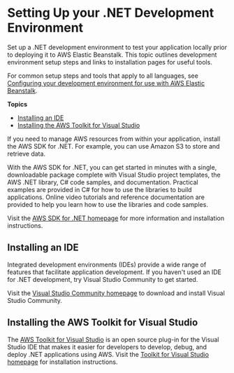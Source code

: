 # Setting Up your \.NET Development Environment<a name="dotnet-devenv"></a>

Set up a \.NET development environment to test your application locally prior to deploying it to AWS Elastic Beanstalk\. This topic outlines development environment setup steps and links to installation pages for useful tools\.

For common setup steps and tools that apply to all languages, see [Configuring your development environment for use with AWS Elastic Beanstalk](chapter-devenv.md)\.

**Topics**
+ [Installing an IDE](#dotnet-devenv-ide)
+ [Installing the AWS Toolkit for Visual Studio](#dotnet-devenv-toolkit)

If you need to manage AWS resources from within your application, install the AWS SDK for \.NET\. For example, you can use Amazon S3 to store and retrieve data\.

With the AWS SDK for \.NET, you can get started in minutes with a single, downloadable package complete with Visual Studio project templates, the AWS \.NET library, C\# code samples, and documentation\. Practical examples are provided in C\# for how to use the libraries to build applications\. Online video tutorials and reference documentation are provided to help you learn how to use the libraries and code samples\.

Visit the [AWS SDK for \.NET homepage](https://aws.amazon.com/sdk-for-net/) for more information and installation instructions\.

## Installing an IDE<a name="dotnet-devenv-ide"></a>

Integrated development environments \(IDEs\) provide a wide range of features that facilitate application development\. If you haven't used an IDE for \.NET development, try Visual Studio Community to get started\.

Visit the [Visual Studio Community homepage](https://www.visualstudio.com/en-us/products/visual-studio-community-vs.aspx) to download and install Visual Studio Community\.

## Installing the AWS Toolkit for Visual Studio<a name="dotnet-devenv-toolkit"></a>

The [AWS Toolkit for Visual Studio](dotnet-toolkit.md) is an open source plug\-in for the Visual Studio IDE that makes it easier for developers to develop, debug, and deploy \.NET applications using AWS\. Visit the [Toolkit for Visual Studio homepage](https://aws.amazon.com/visualstudio/) for installation instructions\.